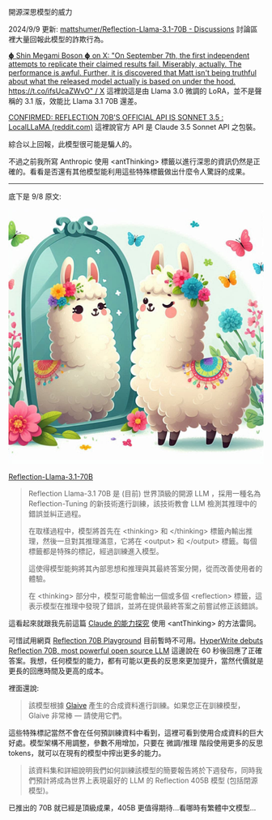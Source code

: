 開源深思模型的威力

2024/9/9 更新:
[mattshumer/Reflection-Llama-3.1-70B - Discussions](https://huggingface.co/mattshumer/Reflection-Llama-3.1-70B/discussions) 討論區裡大量回報此模型的詐欺行為。

[𝞍 Shin Megami Boson 𝞍 on X: "On September 7th, the first independent attempts to replicate their claimed results fail. Miserably, actually. The performance is awful. Further, it is discovered that Matt isn't being truthful about what the released model actually is based on under the hood. https://t.co/ifsUcaZWvO" / X](https://x.com/shinboson/status/1832933753837982024) 這裡說這是由 Llama 3.0 微調的 LoRA，並不是聲稱的 3.1 版，效能比 Llama 3.1 70B 還差。

[CONFIRMED: REFLECTION 70B'S OFFICIAL API IS SONNET 3.5 : LocalLLaMA (reddit.com)](https://old.reddit.com/r/LocalLLaMA/comments/1fc98fu/confirmed_reflection_70bs_official_api_is_sonnet/) 這裡說官方 API 是 Claude 3.5 Sonnet API 之包裝。

綜合以上回報，此模型很可能是騙人的。

不過之前我所寫 Anthropic 使用 \<antThinking\> 標籤以進行深思的資訊仍然是正確的。看看是否還有其他模型能利用這些特殊標籤做出什麼令人驚訝的成果。

---

底下是 9/8 原文:

![](Images/20240908.jpg)

[Reflection-Llama-3.1-70B](https://huggingface.co/mattshumer/Reflection-Llama-3.1-70B)

> Reflection Llama-3.1 70B 是 (目前) 世界頂級的開源 LLM ，採用一種名為 Reflection-Tuning 的新技術進行訓練，該技術教會 LLM 檢測其推理中的錯誤並糾正過程。
>
> 在取樣過程中，模型將首先在 \<thinking\> 和 \</thinking\> 標籤內輸出推理，然後一旦對其推理滿意，它將在 \<output\> 和 \</output\> 標籤。每個標籤都是特殊的標記，經過訓練進入模型。
>
> 這使得模型能夠將其內部思想和推理與其最終答案分開，從而改善使用者的體驗。
>
> 在 \<thinking\> 部分中，模型可能會輸出一個或多個 \<reflection\> 標籤，這表示模型在推理中發現了錯誤，並將在提供最終答案之前嘗試修正該錯誤。

這看起來就跟我先前這篇 [Claude 的能力探究](https://christorng.substack.com/p/claude) 使用 \<antThinking\> 的方法雷同。

可惜試用網頁 [Reflection 70B Playground](https://reflection-playground-production.up.railway.app/) 目前暫時不可用。[HyperWrite debuts Reflection 70B, most powerful open source LLM](https://venturebeat.com/ai/meet-the-new-most-powerful-open-source-ai-model-in-the-world-hyperwrites-reflection-70b/) 這邊說在 60 秒後回應了正確答案。我想，任何模型的能力，都有可能以更長的反思來更加提升，當然代價就是更長的回應時間及更高的成本。

裡面還說:

> 該模型根據 [Glaive](https://glaive.ai/) 產生的合成資料進行訓練。如果您正在訓練模型，Glaive 非常棒 — 請使用它們。

這些特殊標記當然不會在任何預訓練資料中看到，這裡可看到使用合成資料的巨大好處。模型架構不用調整，參數不用增加，只要在 微調/推理 階段使用更多的反思 tokens，就可以在現有的模型中搾出更多的能力。

> 該資料集和詳細說明我們如何訓練該模型的簡要報告將於下週發布，同時我們預計將成為世界上表現最好的 LLM 的 Reflection 405B 模型 (包括閉源模型)。

已推出的 70B 就已經是頂級成果，405B 更值得期待...看哪時有繁體中文模型...